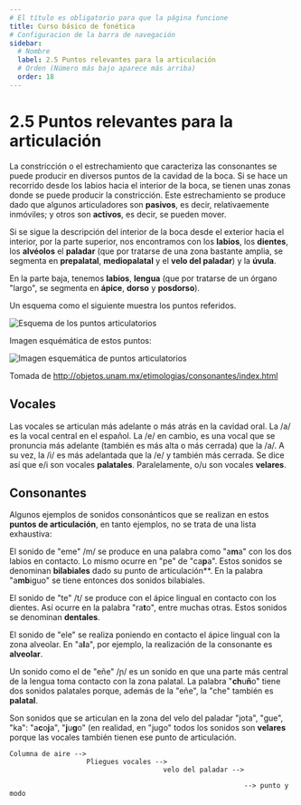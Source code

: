 ```yaml
---
# El título es obligatorio para que la página funcione
title: Curso básico de fonética
# Configuracion de la barra de navegación
sidebar:
  # Nombre
  label: 2.5 Puntos relevantes para la articulación
  # Orden (Número más bajo aparece más arriba)
  order: 18
---
```

# 2.5 Puntos relevantes para la articulación

La constricción o el estrechamiento que caracteriza las consonantes se puede producir en diversos puntos de la cavidad de la boca. Si se hace un recorrido desde los labios  hacia el interior de la boca, se tienen unas zonas donde se puede producir la constricción. Este estrechamiento se produce dado que algunos articuladores son **pasivos**, es decir, relativaemente inmóviles; y otros son **activos**, es decir, se pueden mover.

Si se sigue la descripción del interior de la boca desde el exterior hacia el interior, por la parte superior, nos encontramos con los **labios**, los **dientes**, los **alvéolos** el **paladar** (que por tratarse de una zona bastante amplia, se segmenta en **prepalatal**, **mediopalatal** y el **velo del paladar**) y la **úvula**.

En la parte baja, tenemos **labios**, **lengua** (que por tratarse de un órgano "largo", se segmenta en **ápice**, **dorso** y **posdorso**).

Un esquema como el siguiente muestra los puntos referidos.

![Esquema de los puntos articulatorios](/imagenes/puntos_articulaciones_esquema.png)

Imagen esquémática de estos puntos:

![Imagen esquemática de puntos articulatorios](http://objetos.unam.mx/etimologias/consonantes/img/esquema/esquema_color.png)

Tomada de http://objetos.unam.mx/etimologias/consonantes/index.html

## Vocales

Las vocales se articulan más adelante o más atrás en la cavidad oral. La /a/ es la vocal central en el español. La /e/ en cambio, es una vocal que se pronuncia más adelante (también es más alta o más cerrada) que la /a/. A su vez, la /i/ es más adelantada que la /e/ y también más cerrada. Se dice así que e/i son vocales **palatales**. Paralelamente, o/u son vocales **velares**.

## Consonantes

Algunos ejemplos de sonidos consonánticos que se realizan en estos **puntos de articulación**, en tanto ejemplos, no se trata de una lista exhaustiva:

El sonido de "eme" /m/ se produce en una palabra como "a**m**a" con los dos labios en contacto. Lo mismo ocurre en "pe" de "ca**p**a". Estos sonidos se denominan **bilabiales** dado su punto de articulación**. En la palabra "a**mb**iguo" se tiene entonces dos sonidos bilabiales.

El sonido de "te" /t/ se produce con el ápice lingual en contacto con los dientes. Así ocurre en la palabra "ra**t**o", entre muchas otras. Estos sonidos se denominan **dentales**.

El sonido de "ele" se realiza poniendo en contacto el ápice lingual con la zona alveolar. En "a**l**a", por ejemplo, la realización de la consonante es **alveolar**.

Un sonido como el de "eñe" /ɲ/ es un sonido en que una parte más central de la lengua toma contacto con la zona palatal. La palabra "**ch**u**ñ**o" tiene dos sonidos palatales porque, además de la "eñe", la "che" también es **palatal**.

Son sonidos que se articulan en la zona del velo del paladar "jota", "gue", "ka": "a**c**o**j**a", "**j**u**g**o" (en realidad, en "jugo" todos los sonidos son **velares** porque las vocales también tienen ese punto de articulación.


```
Columna de aire -->
                   Pliegues vocales -->
                                      velo del paladar -->

                                                          --> punto y modo

